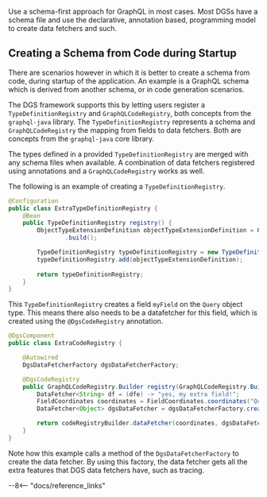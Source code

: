 Use a schema-first approach for GraphQL in most cases.
Most DGSs have a schema file and use the declarative, annotation based, programming model to create data fetchers and such.

## Creating a Schema from Code during Startup

There are scenarios however in which it is better to create a schema from code, during startup of the application.
An example is a GraphQL schema which is derived from another schema, or in code generation scenarios.

The DGS framework supports this by letting users register a `TypeDefinitionRegistry` and `GraphQLCodeRegistry`, both concepts from the `graphql-java` library.
The `TypeDefinitionRegistry` represents a schema and `GraphQLCodeRegistry` the mapping from fields to data fetchers.
Both are concepts from the `graphql-java` core library.

The types defined in a provided `TypeDefinitionRegistry` are merged<!-- http://go/pv --> with any schema files when available<!-- when what is available? the types or the schema? -->.
A combination of data fetchers registered using annotations and a `GraphQLCodeRegistry` works<!-- a more precise verb would be better here --> as well.

The following is an example of creating a `TypeDefinitionRegistry`.

```java
@Configuration
public class ExtraTypeDefinitionRegistry {
    @Bean
    public TypeDefinitionRegistry registry() {
        ObjectTypeExtensionDefinition objectTypeExtensionDefinition = ObjectTypeExtensionDefinition.newObjectTypeExtensionDefinition().name("Query").fieldDefinition(FieldDefinition.newFieldDefinition().name("myField").type(new TypeName("String")).build())
                .build();

        TypeDefinitionRegistry typeDefinitionRegistry = new TypeDefinitionRegistry();
        typeDefinitionRegistry.add(objectTypeExtensionDefinition);
        
        return typeDefinitionRegistry;
    }
}
```

This `TypeDefinitionRegistry` creates a field `myField` on the `Query` object type.
This means there also needs to be<!-- http://go/pv --> a datafetcher for this field, which is created<!-- http://go/pv --> using<!-- http://go/pv --> the `@DgsCodeRegistry` annotation.

```java
@DgsComponent
public class ExtraCodeRegistry {

    @Autowired
    DgsDataFetcherFactory dgsDataFetcherFactory;

    @DgsCodeRegistry
    public GraphQLCodeRegistry.Builder registry(GraphQLCodeRegistry.Builder codeRegistryBuilder, TypeDefinitionRegistry registry) {
        DataFetcher<String> df = (dfe) -> "yes, my extra field!";
        FieldCoordinates coordinates = FieldCoordinates.coordinates("Query", "myField");
        DataFetcher<Object> dgsDataFetcher = dgsDataFetcherFactory.createDataFetcher(coordinates, df);

        return codeRegistryBuilder.dataFetcher(coordinates, dgsDataFetcher);
    }
}
```

Note how this example calls a method of the `DgsDataFetcherFactory` to create the data fetcher. 
By using this factory, the data fetcher gets all the extra features that DGS data fetchers have, such as tracing.

--8<-- "docs/reference_links"

